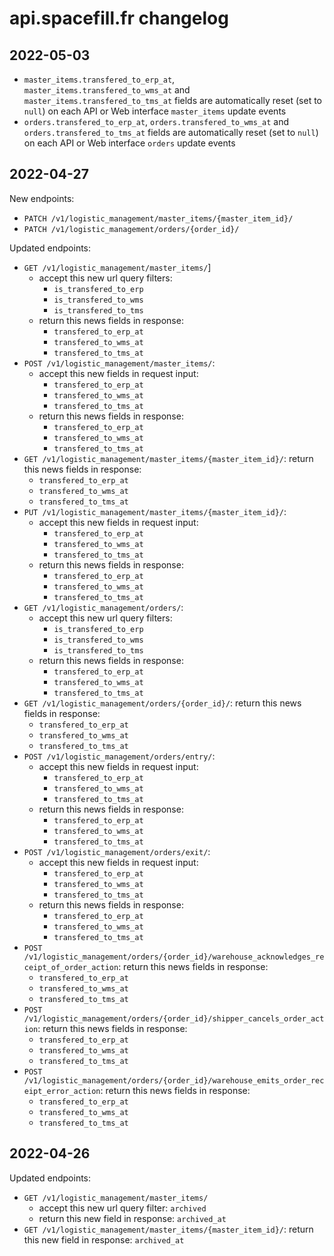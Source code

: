 # api.spacefill.fr changelog

## 2022-05-03

- `master_items.transfered_to_erp_at`, `master_items.transfered_to_wms_at` and `master_items.transfered_to_tms_at` fields
   are automatically reset (set to `null`) on each API or Web interface `master_items` update events
- `orders.transfered_to_erp_at`, `orders.transfered_to_wms_at` and `orders.transfered_to_tms_at` fields
   are automatically reset (set to `null`) on each API or Web interface `orders` update events

## 2022-04-27

New endpoints:

- `PATCH /v1/logistic_management/master_items/{master_item_id}/`
- `PATCH /v1/logistic_management/orders/{order_id}/`

Updated endpoints:

- `GET /v1/logistic_management/master_items/`]
  - accept this new url query filters:
    - `is_transfered_to_erp`
    - `is_transfered_to_wms`
    - `is_transfered_to_tms`
  - return this news fields in response:
    - `transfered_to_erp_at`
    - `transfered_to_wms_at`
    - `transfered_to_tms_at`
- `POST /v1/logistic_management/master_items/`:
  - accept this new fields in request input:
    - `transfered_to_erp_at`
    - `transfered_to_wms_at`
    - `transfered_to_tms_at`
  - return this news fields in response:
    - `transfered_to_erp_at`
    - `transfered_to_wms_at`
    - `transfered_to_tms_at`
- `GET /v1/logistic_management/master_items/{master_item_id}/`: return this news fields in response:
  - `transfered_to_erp_at`
  - `transfered_to_wms_at`
  - `transfered_to_tms_at`
- `PUT /v1/logistic_management/master_items/{master_item_id}/`:
  - accept this new fields in request input:
    - `transfered_to_erp_at`
    - `transfered_to_wms_at`
    - `transfered_to_tms_at`
  - return this news fields in response:
    - `transfered_to_erp_at`
    - `transfered_to_wms_at`
    - `transfered_to_tms_at`
- `GET /v1/logistic_management/orders/`:
  - accept this new url query filters:
    - `is_transfered_to_erp`
    - `is_transfered_to_wms`
    - `is_transfered_to_tms`
  - return this news fields in response:
    - `transfered_to_erp_at`
    - `transfered_to_wms_at`
    - `transfered_to_tms_at`
- `GET /v1/logistic_management/orders/{order_id}/`: return this news fields in response:
  - `transfered_to_erp_at`
  - `transfered_to_wms_at`
  - `transfered_to_tms_at`
- `POST /v1/logistic_management/orders/entry/`:
  - accept this new fields in request input:
    - `transfered_to_erp_at`
    - `transfered_to_wms_at`
    - `transfered_to_tms_at`
  - return this news fields in response:
    - `transfered_to_erp_at`
    - `transfered_to_wms_at`
    - `transfered_to_tms_at`
- `POST /v1/logistic_management/orders/exit/`:
  - accept this new fields in request input:
    - `transfered_to_erp_at`
    - `transfered_to_wms_at`
    - `transfered_to_tms_at`
  - return this news fields in response:
    - `transfered_to_erp_at`
    - `transfered_to_wms_at`
    - `transfered_to_tms_at`
- `POST /v1/logistic_management/orders/{order_id}/warehouse_acknowledges_receipt_of_order_action`: return this news fields in response:
  - `transfered_to_erp_at`
  - `transfered_to_wms_at`
  - `transfered_to_tms_at`
- `POST /v1/logistic_management/orders/{order_id}/shipper_cancels_order_action`: return this news fields in response:
  - `transfered_to_erp_at`
  - `transfered_to_wms_at`
  - `transfered_to_tms_at`
- `POST /v1/logistic_management/orders/{order_id}/warehouse_emits_order_receipt_error_action`: return this news fields in response:
  - `transfered_to_erp_at`
  - `transfered_to_wms_at`
  - `transfered_to_tms_at`


## 2022-04-26

Updated endpoints:

- `GET /v1/logistic_management/master_items/`
  - accept this new url query filter: `archived`
  - return this new field in response: `archived_at`
- `GET /v1/logistic_management/master_items/{master_item_id}/`: return this new field in response: `archived_at`

